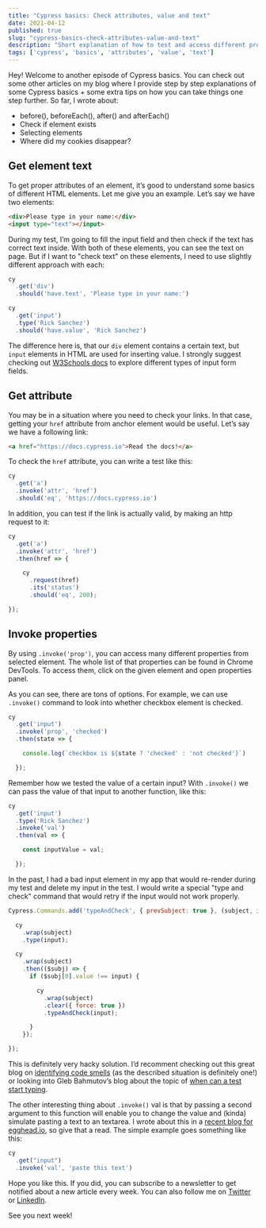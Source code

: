 ```yaml
---
title: "Cypress basics: Check attributes, value and text"
date: 2021-04-12
published: true
slug: "cypress-basics-check-attributes-value-and-text"
description: "Short explanation of how to test and access different properties of a given element using .invok() function"
tags: ['cypress', 'basics', 'attributes', 'value', 'text']
---
```


Hey! Welcome to another episode of Cypress basics. You can check out some other articles on my blog where I provide step by step explanations of some Cypress basics + some extra tips on how you can take things one step further. So far, I wrote about:

- <nuxt-link to="/cypress-basics-before-beforeeach-after-aftereach">before(), beforeEach(), after() and afterEach()</nuxt-link>
- <nuxt-link to="/cypress-basics-check-if-element-exists">Check if element exists</nuxt-link>
- <nuxt-link to="/cypress-basics-selecting-elements">Selecting elements</nuxt-link>
- <nuxt-link to="/cypress-basics-where-did-my-cookies-disappear">Where did my cookies disappear?</nuxt-link>

## Get element text
To get proper attributes of an element, it’s good to understand some basics of different HTML elements. Let me give you an example. Let’s say we have two elements:

```html
<div>Please type in your name:</div>
<input type="text"></input>
```

During my test, I’m going to fill the input field and then check if the text has correct text inside. With both of these elements, you can see the text on page. But if I want to "check text" on these elements, I need to use slightly different approach with each:

```js
cy
  .get('div')
  .should('have.text', 'Please type in your name:')

cy
  .get('input')
  .type('Rick Sanchez')
  .should('have.value', 'Rick Sanchez')
```

The difference here is, that our `div` element contains a certain text, but `input` elements in HTML are used for inserting value. I strongly suggest checking out [W3Schools docs](https://www.w3schools.com/html/html_form_input_types.asp) to explore different types of input form fields.

## Get attribute
You may be in a situation where you need to check your links. In that case, getting your `href` attribute from anchor element would be useful. Let’s say we have a following link:
```html
<a href="https://docs.cypress.io">Read the docs!</a>
```

To check the `href` attribute, you can write a test like this:

```js
cy
  .get('a')
  .invoke('attr', 'href')
  .should('eq', 'https://docs.cypress.io')
```

In addition, you can test if the link is actually valid, by making an http request to it:

```js
cy
  .get('a')
  .invoke('attr', 'href')
  .then(href => {

    cy
      .request(href)
      .its('status')
      .should('eq', 200);

});
```

## Invoke properties
By using `.invoke('prop')`, you can access many different properties from selected element. The whole list of that properties can be found in Chrome DevTools. To access them, click on the given element and open properties panel.

<v-video  src="chrome-props.mp4" alt="Element properties in Chrome DevTools"></v-video>

As you can see, there are tons of options. For example, we can use `.invoke()` command to look into whether checkbox element is checked.

```js
cy
  .get('input')
  .invoke('prop', 'checked')
  .then(state => {

    console.log(`checkbox is ${state ? 'checked' : 'not checked'}`)

  });
```

Remember how we tested the value of a certain input? With `.invoke()` we can pass the value of that input to another function, like this:

```js
cy
  .get('input')
  .type('Rick Sanchez')
  .invoke('val')
  .then(val => {

    const inputValue = val;

  });
```

In the past, I had a bad input element in my app that would re-render during my test and delete my input in the test. I would write a special "type and check" command that would retry if the input would not work properly.

```js
Cypress.Commands.add('typeAndCheck', { prevSubject: true }, (subject, input) => {

  cy
    .wrap(subject)
    .type(input);

  cy
    .wrap(subject)
    .then(($subj) => {
      if ($subj[0].value !== input) {

        cy
          .wrap(subject)
          .clear({ force: true })
          .typeAndCheck(input);

      }
    });

});
```

This is definitely very hacky solution. I’d recomment checking out this great blog on [identifying code smells](https://codingitwrong.com/2020/10/09/identifying-code-smells-in-cypress.html) (as the described situation is definitely one!) or looking into Gleb Bahmutov’s blog about the topic of [when can a test start typing](https://www.cypress.io/blog/2018/02/05/when-can-the-test-start/).

The other interesting thing about `.invoke()` val is that by passing a second argument to this function will enable you to change the value and (kinda) simulate pasting a text to an textarea. I wrote about this in a [recent blog for egghead.io](https://egghead.io/blog/handling-copy-and-paste-in-cypress), so give that a read. The simple example goes something like this:

```js
cy
  .get("input")
  .invoke('val', 'paste this text')
```

Hope you like this. If you did, you can subscribe to a newsletter to get notified about a new article every week. You can also follow me on [Twitter](https://twitter.com/filip_hric/) or [LinkedIn](https://www.linkedin.com/in/filip-hric-11a5b1126/).

See you next week!
